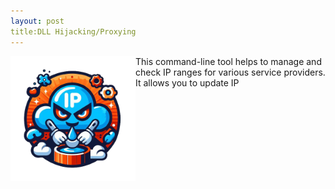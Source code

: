 ```yaml
---
layout: post
title:DLL Hijacking/Proxying
---
```


<img height="200" align="left" src="https://github.com/BenjiTrapp/ip-to-cloudprovider/raw/main/static/logo.png">
This command-line tool helps to manage and check IP ranges for various service providers. It allows you to update IP 